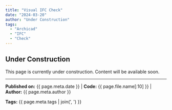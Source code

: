 ```yaml
---
title: "Visual IFC Check"
date: "2024-03-20"
author: "Under Construction"
tags:
  - "Archicad"
  - "IFC"
  - "Check"
---
```


## Under Construction

This page is currently under construction. Content will be available soon.

---
**Published on:** {{ page.meta.date }} | **Code:** {{ page.file.name[:10] }}  | **Author:** {{ page.meta.author }}

**Tags:** {{ page.meta.tags | join(', ') }} 